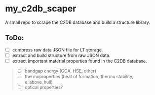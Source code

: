 # my_c2db_scaper
A small repo to scrape the C2DB database and build a structure library. 

## ToDo: 
- [ ] compress raw data JSON file for LT storage. 
- [ ] extract and build structure from raw JSON data. 
- [ ] extract important material properties found in the C2DB database. 
>- [ ] bandgap energy (GGA, HSE, other) 
>- [ ] thermoproperties (heat of formation, thermo stability, e_above_hull) 
>- [ ] optical properties? 
